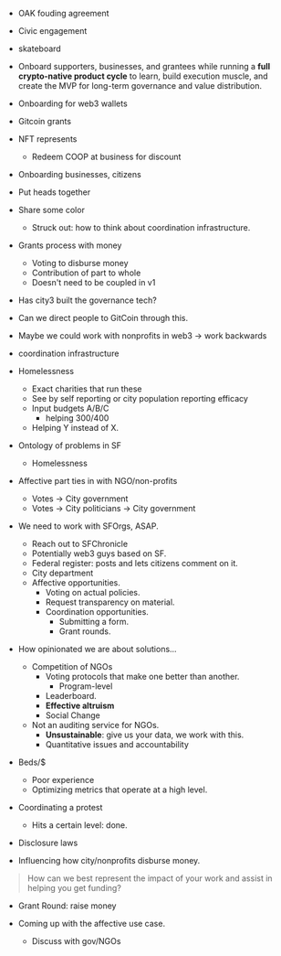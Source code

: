 + OAK fouding agreement

+ Civic engagement

+ skateboard

+ Onboard supporters, businesses, and grantees while running a **full crypto-native product cycle** to learn, build execution muscle, and create the MVP for long-term governance and value distribution.


+ Onboarding for web3 wallets 
+ Gitcoin grants
+ NFT represents
	+ Redeem COOP at business for discount
+ Onboarding businesses,  citizens

+ Put heads together
+ Share some color
	+ Struck out: how to think about coordination infrastructure. 

+ Grants process with money 
	+ Voting to disburse money 
	+ Contribution of part to whole
	+ Doesn't need to be coupled in v1

+ Has city3 built the governance tech? 
+ Can we direct people to GitCoin through this.


+ Maybe we could work with nonprofits in web3 -> work backwards

+ coordination infrastructure

+ Homelessness
	+ Exact charities that run these
	+ See by self reporting or city population reporting efficacy
	+ Input budgets A/B/C
		+ helping 300/400
	+ Helping Y instead of X. 

+ Ontology of problems in SF
	+ Homelessness

+ Affective part ties in with NGO/non-profits
	+ Votes -> City government
	+ Votes -> City politicians -> City government

+ We need to work with SFOrgs, ASAP. 
	+ Reach out to SFChronicle
	+ Potentially web3 guys based on SF. 
	+ Federal register: posts and lets citizens comment on it. 
	+ City department
	+ Affective opportunities. 
		+ Voting on actual policies. 
		+ Request transparency on material. 
		+ Coordination opportunities. 
			+ Submitting a form. 
			+ Grant rounds. 

+ How opinionated we are about solutions...
	+ Competition of NGOs
		+ Voting protocols that make one better than another. 
			+ Program-level
		+ Leaderboard. 
		+ **Effective altruism**
		+ Social Change
	+ Not an auditing service for NGOs.
		+ **Unsustainable**: give us your data, we work with this. 
		+ Quantitative issues and accountability

+ Beds/$ 
	+ Poor experience
	+ Optimizing metrics that operate at a high level. 

+ Coordinating a protest
	+ Hits a certain level: done.

+ Disclosure laws

+ Influencing how city/nonprofits disburse money. 


> How can we best represent the impact of your work and assist in helping you get funding? 


+ Grant Round: raise money

+ Coming up with the affective use case. 
	+ Discuss with gov/NGOs






